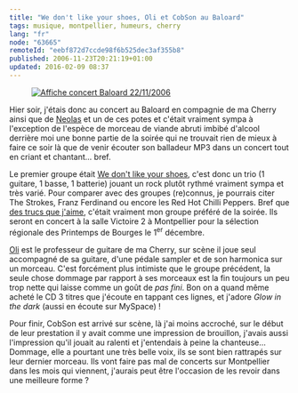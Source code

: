 ```yaml
---
title: "We don't like your shoes, Oli et CobSon au Baloard"
tags: musique, montpellier, humeurs, cherry
lang: "fr"
node: "63665"
remoteId: "eebf872d7ccde98f6b525dec3af355b8"
published: 2006-11-23T20:21:19+01:00
updated: 2016-02-09 08:37
---
```

 
<figure class="object-left"><a href="/images/affiche-concert-baloard-22-11-2006.jpg"><img src="/images/220x/affiche-concert-baloard-22-11-2006.jpg" alt="Affiche concert Baloard 22/11/2006">
</a></figure>


Hier soir, j'étais donc au concert au Baloard en compagnie de ma Cherry ainsi
que de
[Neolas](http://www.neolas.net/index.php?post/2006/11/23/21-concert-au-baloard-excellent)
et un de ces potes et c'était vraiment sympa à l'exception de l'espèce de
morceau de viande abruti imbibé d'alcool derrière moi une bonne partie de la
soirée qui ne trouvait rien de mieux à faire ce soir là que de venir écouter son
balladeur MP3 dans un concert tout en criant et chantant... bref.
 
Le premier groupe était [We don't like your
shoes](http://myspace.com/wedontlikeyourshoes), c'est donc un trio (1 guitare, 1
basse, 1 batterie) jouant un rock plutôt rythmé vraiment sympa et très varié.
Pour comparer avec des groupes (re)connus, je pourrais citer The Strokes, Franz
Ferdinand ou encore les Red Hot Chilli Peppers. Bref que [des trucs que
j'aime](http://www.last.fm/user/TiGr0u/), c'était vraiment mon groupe préféré de
la soirée. Ils seront en concert à la salle Victoire 2 à Montpellier pour la
sélection régionale des Printemps de Bourges le 1<sup>er</sup> décembre.

[Oli](http://myspace.com/olimusique) est le professeur de guitare de ma Cherry,
sur scène il joue seul accompagné de sa guitare, d'une pédale sampler et de son
harmonica sur un morceau. C'est forcément plus intimiste que le groupe
précédent, la seule chose dommage par rapport à ses morceaux est la fin toujours
un peu trop nette qui laisse comme un goût de *pas fini*. Bon on a quand même
acheté le CD 3 titres que j'écoute en tappant ces lignes, et j'adore *Glow in
the dark* (aussi en écoute sur MySpace)&nbsp;!
 
Pour finir, CobSon est arrivé sur scène, là j'ai moins accroché, sur le début de
leur prestation il y avait comme une impression de brouillon, j'avais aussi
l'impression qu'il jouait au ralenti et j'entendais à peine la chanteuse...
Dommage, elle a pourtant une très belle voix, ils se sont bien rattrapés sur
leur dernier morceau. Ils vont faire pas mal de concerts sur Montpellier dans
les mois qui viennent, j'aurais peut être l'occasion de les revoir dans une
meilleure forme&nbsp;?
